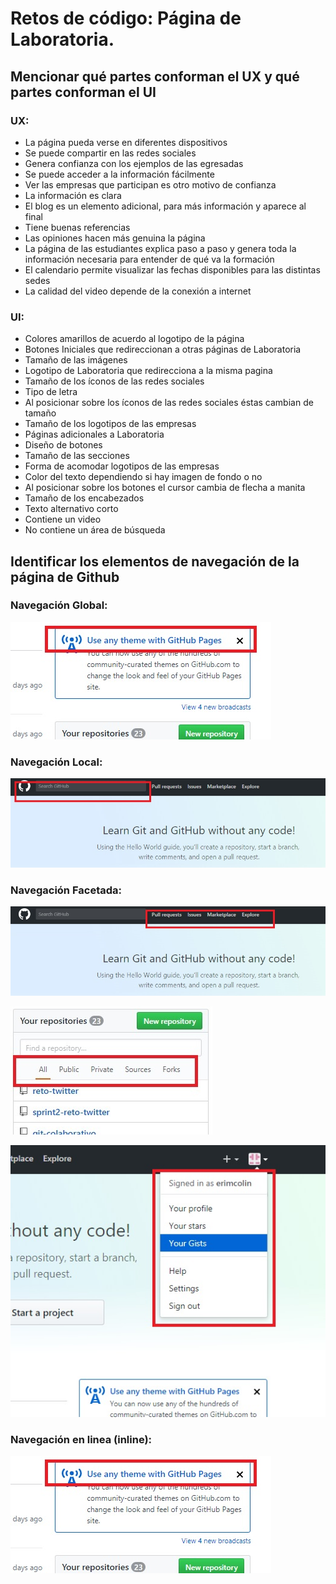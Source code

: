 # Retos de código: Página de Laboratoria.

## Mencionar qué partes conforman el UX y qué partes conforman el UI

### UX:

* La página pueda verse en diferentes dispositivos
* Se puede compartir en las redes sociales
* Genera confianza con los ejemplos de las egresadas
* Se puede acceder a la información fácilmente
* Ver las empresas que participan es otro motivo de confianza
* La información es clara
* El blog es un elemento adicional, para más información y aparece al final
* Tiene buenas referencias
* Las opiniones hacen más genuina la página
* La página de las estudiantes explica paso a paso y genera toda la información necesaria para entender de qué va la formación
* El calendario permite visualizar las fechas disponibles para las distintas sedes
* La calidad del video depende de la conexión a internet

### UI:

*  Colores amarillos de acuerdo al logotipo de la página
* Botones Iniciales que redireccionan a otras páginas de Laboratoria
* Tamaño de las imágenes
* Logotipo de Laboratoria que redirecciona a la misma pagina
* Tamaño de los íconos de las redes sociales
* Tipo de letra
* Al posicionar sobre los íconos de las redes sociales éstas cambian de tamaño
* Tamaño de los logotipos de las empresas
* Páginas adicionales a Laboratoria
* Diseño de botones
* Tamaño de las secciones
* Forma de acomodar logotipos de las empresas
* Color del texto dependiendo si hay imagen de fondo o no
* Al posicionar sobre los botones el cursor cambia de flecha a manita
* Tamaño de los encabezados
* Texto alternativo corto
* Contiene un video
* No contiene un área de búsqueda

## Identificar los elementos de navegación de la página de Github

### Navegación Global:
![Navegacion Global](assets/images/nav-glob.jpg)

### Navegación Local:
![Imagen Navegacion](assets/images/Git.jpg)

### Navegación Facetada:
![Imagen Navegacion](assets/images/Git-fa.jpg)

![Imagen Navegacion](assets/images/git_facetada.jpg)

![Imagen Navegacion](assets/images/nav-fa.jpg)

### Navegación en linea (inline):
![Navegacion inline](assets/images/nav-inline.jpg)
